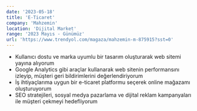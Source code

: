 ```yaml
---
date: '2023-05-18'
title: 'E-Ticaret'
company: 'Mahzemin'
location: 'Dijital Market'
range: '2023 Mayıs - Günümüz'
url: 'https://www.trendyol.com/magaza/mahzemin-m-875915?sst=0'
---
```


- Kullanıcı dostu ve marka uyumlu bir tasarım oluşturarak web sitemi yayına alıyorum
- Google Analytics gibi araçlar kullanarak web sitenin performansını izleyip, müşteri geri bildirimlerini değerlendiriyorum
- İş ihtiyaçlarıma uygun bir e-ticaret platformu seçerek online mağazamı oluşturuyorum
- SEO stratejileri, sosyal medya pazarlama ve dijital reklam kampanyaları ile müşteri çekmeyi hedefliyorum
